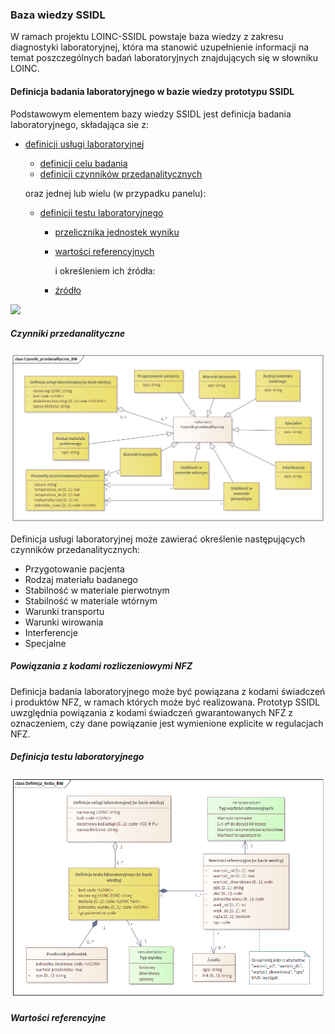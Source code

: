 ### Baza wiedzy SSIDL

W ramach projektu LOINC-SSIDL powstaje baza wiedzy z zakresu diagnostyki laboratoryjnej, która ma stanowić uzupełnienie informacji na temat poszczególnych badań laboratoryjnych znajdujących się w słowniku LOINC.

#### Definicja badania laboratoryjnego w bazie wiedzy prototypu SSIDL

Podstawowym elementem bazy wiedzy SSIDL jest definicja badania laboratoryjnego, składająca sie z:
* [definicji usługi laboratoryjnej](StructureDefinition-pl-lab-definicjaUslugiLaboratoryjnejBW.html)
    * [definicji celu badania](StructureDefinition-pl-lab-celBadania.html)
    * [definicji czynników przedanalitycznych](StructureDefinition-pl-lab-czynnikiPrzedanalityczne.html)

    oraz jednej lub wielu (w przypadku panelu):

    * [definicji testu laboratoryjnego](StructureDefinition-pl-lab-definicjaTestBW.html)
        * [przelicznika jednostek wyniku](StructureDefinition-pl-lab-przelicznikJednostek.html)
        * [wartości referencyjnych](StructureDefinition-pl-lab-wartosciReferencyjne.html)

            i określeniem ich źródła:

        * [źródło](StructureDefinition-pl-lab-zrodlo.html)


![](assets\Definicja_usługi_BW.png)

##### Czynniki przedanalityczne

![](assets\Czynniki_przedanalityczne_BW.png)

Definicja usługi laboratoryjnej może zawierać określenie następujących czynników przedanalitycznych:
* Przygotowanie pacjenta
* Rodzaj materiału badanego
* Stabilność w materiale pierwotnym
* Stabilność w materiale wtórnym
* Warunki transportu
* Warunki wirowania
* Interferencje
* Specjalne

##### Powiązania z kodami rozliczeniowymi NFZ

Definicja badania laboratoryjnego może być powiązana z kodami świadczeń i produktów NFZ, w ramach których może być realizowana. Prototyp SSIDL uwzględnia powiązania z kodami świadczeń gwarantowanych NFZ z oznaczeniem, czy dane powiązanie jest wymienione explicite w regulacjach NFZ.

##### Definicja testu laboratoryjnego

![](assets\Definicja_testu_BW.png)

##### Wartości referencyjne

